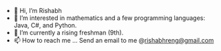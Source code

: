- 👋 Hi, I’m Rishabh
- 👀 I’m interested in mathematics and a few programming languages: Java, C#, and Python.
- 🌱 I’m currently a rising freshman (9th).
- 📫 How to reach me ... Send an email to me @rishabhreng@gmail.com

<!---
rishabhreng/rishabhreng is a ✨ special ✨ repository because its `README.md` (this file) appears on your GitHub profile.
You can click the Preview link to take a look at your changes.
--->
